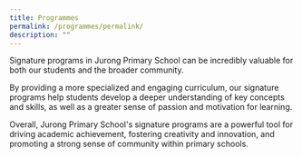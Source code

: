 ```yaml
---
title: Programmes
permalink: /programmes/permalink/
description: ""
---
```

Signature programs in Jurong Primary School can be incredibly valuable for both our students and the broader community. 

By providing a more specialized and engaging curriculum, our signature programs help students develop a deeper understanding of key concepts and skills, as well as a greater sense of passion and motivation for learning. 

Overall, Jurong Primary School's signature programs are a powerful tool for driving academic achievement, fostering creativity and innovation, and promoting a strong sense of community within primary schools.